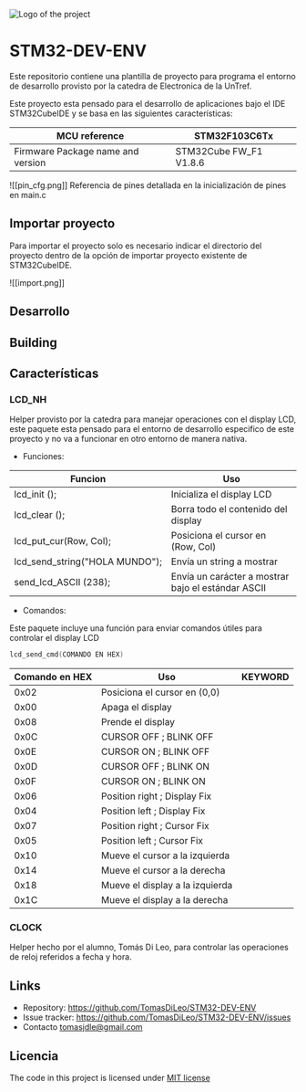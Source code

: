 ![Logo of the project](untref_logo.jpg)
# STM32-DEV-ENV

Este repositorio contiene una plantilla de proyecto para programa el entorno de desarrollo provisto por la catedra de Electronica de la UnTref. 

Este proyecto esta pensado para el desarrollo de aplicaciones bajo el IDE STM32CubeIDE y se basa en las siguientes características:

| MCU reference                     | STM32F103C6Tx          |
| --------------------------------- | ---------------------- |
| Firmware Package name and version | STM32Cube FW_F1 V1.8.6 |
![[pin_cfg.png]]
Referencia de pines detallada en la inicialización de pines en main.c
## Importar proyecto

Para importar el proyecto solo es necesario indicar el directorio del proyecto dentro de la opción de importar proyecto existente de STM32CubeIDE.

![[import.png]]
## Desarrollo



## Building



## Características

### LCD_NH
Helper provisto por la catedra para manejar operaciones con el display LCD, este paquete esta pensado para el entorno de desarrollo especifico de este proyecto y no va a funcionar en otro entorno de manera nativa.

* Funciones:

| Funcion                        | Uso                                                |
| ------------------------------ | -------------------------------------------------- |
| lcd_init ();                   | Inicializa el display LCD                          |
| lcd_clear ();                  | Borra todo el contenido del display                |
| lcd_put_cur(Row, Col);         | Posiciona el cursor en (Row, Col)                  |
| lcd_send_string("HOLA MUNDO"); | Envía un string a mostrar                          |
| send_lcd_ASCII (238);          | Envía un carácter a mostrar bajo el estándar ASCII |
* Comandos:

Este paquete incluye una función para enviar comandos útiles para controlar el display LCD

```C
lcd_send_cmd(COMANDO EN HEX)
```

| Comando en HEX | Uso                             | KEYWORD |
| -------------- | ------------------------------- | ------- |
| 0x02           | Posiciona el cursor en (0,0)    |         |
| 0x00           | Apaga el display                |         |
| 0x08           | Prende el display               |         |
| 0x0C           | CURSOR OFF ; BLINK OFF          |         |
| 0x0E           | CURSOR ON ; BLINK OFF           |         |
| 0x0D           | CURSOR OFF ; BLINK ON           |         |
| 0x0F           | CURSOR ON ; BLINK ON            |         |
| 0x06           | Position right ; Display Fix    |         |
| 0x04           | Position left ; Display Fix     |         |
| 0x07           | Position right ; Cursor Fix     |         |
| 0x05           | Position left ; Cursor Fix      |         |
| 0x10           | Mueve el cursor a la izquierda  |         |
| 0x14           | Mueve el cursor a la derecha    |         |
| 0x18           | Mueve el display a la izquierda |         |
| 0x1C           | Mueve el display a la derecha   |         |

### CLOCK
Helper hecho por el alumno, Tomás Di Leo, para controlar las operaciones de reloj referidos a fecha y hora.


## Links

- Repository: https://github.com/TomasDiLeo/STM32-DEV-ENV
- Issue tracker: https://github.com/TomasDiLeo/STM32-DEV-ENV/issues
- Contacto
  tomasjdle@gmail.com

## Licencia 

The code in this project is licensed under [MIT license](https://mit-license.org/)